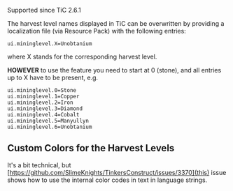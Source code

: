 Supported since TiC 2.6.1

The harvest level names displayed in TiC can be overwritten by providing a localization file (via Resource Pack) with the following entries:

`ui.mininglevel.X=Unobtanium`

where X stands for the corresponding harvest level.

**HOWEVER** to use the feature you need to start at 0 (stone), and all entries up to X have to be present, e.g.

    ui.mininglevel.0=Stone
    ui.mininglevel.1=Copper
    ui.mininglevel.2=Iron
    ui.mininglevel.3=Diamond
    ui.mininglevel.4=Cobalt
    ui.mininglevel.5=Manyullyn
    ui.mininglevel.6=Unobtanium

## Custom Colors for the Harvest Levels

It's a bit technical, but [https://github.com/SlimeKnights/TinkersConstruct/issues/3370](this) issue shows how to use the internal color codes in text in language strings.